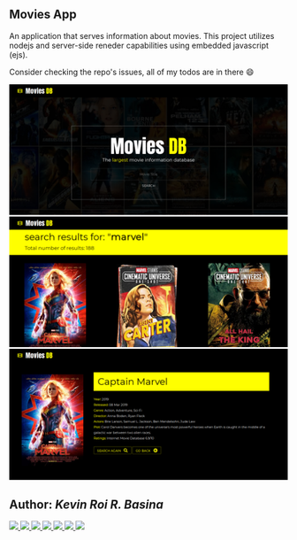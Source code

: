 ## Movies App

An application that serves information about movies. This project utilizes nodejs and server-side reneder capabilities using embedded javascript (ejs).

Consider checking the repo's issues, all of my todos are in there :smile:

![Screenshot](./movieapp1.png)
![Screenshot](./movieapp2.png)
![Screenshot](./movieapp3.png)

## Author: <i>Kevin Roi R. Basina</i>
<a href="https://github.com/rookiemonkey">
	<img src="https://img.shields.io/badge/GitHub-100000?style=for-the-badge&logo=github&logoColor=white" />
</a>
<a href="https://ph.linkedin.com/in/kevin-roi-rigor-basina-668136185">
	<img src="https://img.shields.io/badge/LinkedIn-0077B5?style=for-the-badge&logo=linkedin&logoColor=white">
</a>
<a href="https://www.facebook.com/kevinroibasina">
	<img src="https://img.shields.io/badge/Facebook-1877F2?style=for-the-badge&logo=facebook&logoColor=white" />
<a>
<a href="https://www.instagram.com/timemachineni_roi/">
	<img src="https://img.shields.io/badge/Instagram-E4405F?style=for-the-badge&logo=instagram&logoColor=white">
</a>
<a href="https://twitter.com/tymmchineni_roi">
	<img src="https://img.shields.io/badge/Twitter-1DA1F2?style=for-the-badge&logo=twitter&logoColor=white">
</a>
<a href="mailto: kevinroirigorbasina@protonmail.com">
	<img src="https://img.shields.io/badge/ProtonMail-8B89CC?style=for-the-badge&logo=protonmail&logoColor=white">
</a>
<a href="mailto: kevinroirigorbasina@gmail.com">
	<img src="https://img.shields.io/badge/Gmail-D14836?style=for-the-badge&logo=gmail&logoColor=white">
</a>